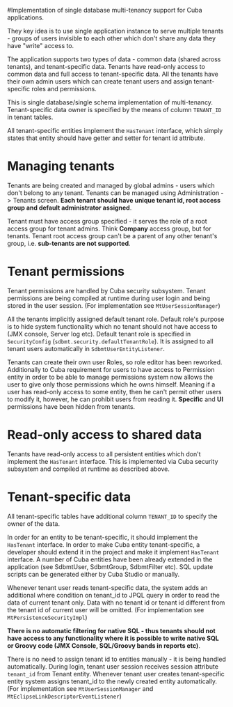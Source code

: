 #Implementation of single database multi-tenancy support for Cuba applications.

They key idea is to use single application instance to serve multiple tenants - groups of users invisible to each other which don't share any data they have "write" access to.

The application supports two types of data - common data (shared across tenants), and tenant-specific data.
Tenants have read-only access to common data and full access to tenant-specific data. All the tenants have their own admin users which can create tenant users and assign tenant-specific roles and permissions.

This is single database/single schema implementation of multi-tenancy. Tenant-specific data owner is specified by the means of column `TENANT_ID` in tenant tables.

All tenant-specific entities implement the `HasTenant` interface, which simply states that entity should have getter and setter for tenant id attribute.


# Managing tenants
Tenants are being created and managed by global admins - users which don't belong to any tenant.
Tenants can be managed using Administration -> Tenants screen.
**Each tenant should have unique tenant id, root access group and default administrator assigned**.

Tenant must have access group specified - it serves the role of a root access group for tenant admins. Think **Company** access group, but for tenants.
Tenant root access group can't be a parent of any other tenant's group, i.e. **sub-tenants are not supported**.


# Tenant permissions
Tenant permissions are handled by Cuba security subsystem. Tenant permissions are being compiled at runtime during user login and being stored in the user session.
(For implementation see `MtUserSessionManager`)

All the tenants implicitly assigned default tenant role. Default role's purpose is to hide system functionality which no tenant should not have access to (JMX console, Server log etc).
Default tenant role is specified in `SecurityConfig` (`sdbmt.security.defaultTenantRole`). It is assigned to all tenant users automatically in `SdbmtUserEntityListener`.

Tenants can create their own user Roles, so role editor has been reworked. Additionally to Cuba requirement for users to have access to Permission entity in order to be able to manage permissions system now allows the user to give only those permissions which he owns himself.
Meaning if a user has read-only access to some entity, then he can't permit other users to modify it, however, he can prohibit users from reading it.
**Specific** and **UI** permissions have been hidden from tenants.


# Read-only access to shared data
Tenants have read-only access to all persistent entities which don't implement the `HasTenant` interface.
This is implemented via Cuba security subsystem and compiled at runtime as described above. 


# Tenant-specific data
All tenant-specific tables have additional column `TENANT_ID` to specify the owner of the data.

In order for an entity to be tenant-specific, it should implement the `HasTenant` interface.
In order to make Cuba entity tenant-specific, a developer should extend it in the project and make it implement `HasTenant` interface. A number of Cuba entities have been already extended in the application (see SdbmtUser, SdbmtGroup, SdbmtFilter etc). SQL update scripts can be generated either by Cuba Studio or manually.

Whenever tenant user reads tenant-specific data, the system adds an additional where condition on tenant_id to JPQL query in order to read the data of current tenant only. Data with no tenant id or tenant id different from the tenant id of current user will be omitted.
(For implementation see `MtPersistenceSecurityImpl`)

**There is no automatic filtering for native SQL - thus tenants should not have access to any functionality where it is possible to write native SQL or Groovy code (JMX Console, SQL/Groovy bands in reports etc)**.

There is no need to assign tenant id to entities manually - it is being handled automatically.
During login, tenant user session receives session attribute `tenant_id` from Tenant entity. Whenever tenant user creates tenant-specific entity system assigns tenant_id to the newly created entity automatically.
(For implementation see `MtUserSessionManager` and `MtEclipseLinkDescriptorEventListener`)